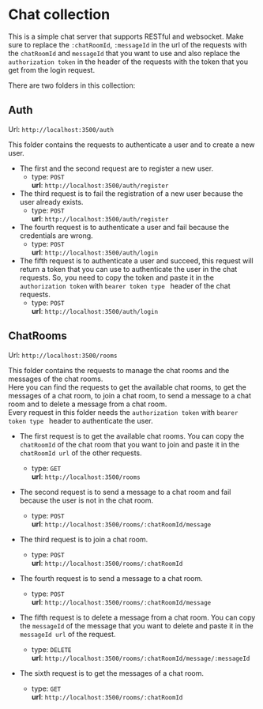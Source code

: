 # Chat collection

This is a simple chat server that supports RESTful and websocket.
Make sure to replace the `:chatRoomId`, `:messageId` in the url of the requests with the `chatRoomId` and `messageId` that you want to use and also replace the `authorization token` in the header of the requests with the token that you get from the login request.

There are two folders in this collection:

## Auth

Url: `http://localhost:3500/auth`

This folder contains the requests to authenticate a user and to create a new user.

- The first and the second request are to register a new user.
  - type: `POST`
    <br> **url**: `http://localhost:3500/auth/register`
- The third request is to fail the registration of a new user because the user already exists.
  - type: `POST`
    <br> **url**: `http://localhost:3500/auth/register`
- The fourth request is to authenticate a user and fail because the credentials are wrong.
  - type: `POST`
    <br> **url**: `http://localhost:3500/auth/login`
- The fifth request is to authenticate a user and succeed, this request will return a token that you can use to authenticate the user in the chat requests. So, you need to copy the token and paste it in the `authorization token` with `bearer token type ` header of the chat requests.
  - type: `POST`
    <br> **url**: `http://localhost:3500/auth/login`

## ChatRooms

Url: `http://localhost:3500/rooms`

This folder contains the requests to manage the chat rooms and the messages of the chat rooms.<br>
Here you can find the requests to get the available chat rooms, to get the messages of a chat room, to join a chat room, to send a message to a chat room and to delete a message from a chat room.<br>
Every request in this folder needs the `authorization token` with `bearer token type ` header to authenticate the user.

- The first request is to get the available chat rooms. You can copy the `chatRoomId` of the chat room that you want to join and paste it in the `chatRoomId url` of the other requests.

  - type: `GET`
    <br> **url**: `http://localhost:3500/rooms`

- The second request is to send a message to a chat room and fail because the user is not in the chat room.
  - type: `POST`
    <br> **url**: `http://localhost:3500/rooms/:chatRoomId/message`
- The third request is to join a chat room.
  - type: `POST`
    <br> **url**: `http://localhost:3500/rooms/:chatRoomId`
- The fourth request is to send a message to a chat room.
  - type: `POST`
    <br> **url**: `http://localhost:3500/rooms/:chatRoomId/message`
- The fifth request is to delete a message from a chat room. You can copy the `messageId` of the message that you want to delete and paste it in the `messageId url` of the request.
  - type: `DELETE`
    <br> **url**: `http://localhost:3500/rooms/:chatRoomId/message/:messageId`
- The sixth request is to get the messages of a chat room.
  - type: `GET`
    <br> **url**: `http://localhost:3500/rooms/:chatRoomId`
